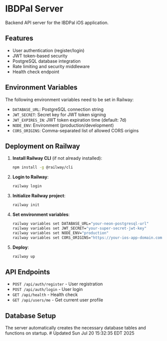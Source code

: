 # IBDPal Server

Backend API server for the IBDPal iOS application.

## Features

- User authentication (register/login)
- JWT token-based security
- PostgreSQL database integration
- Rate limiting and security middleware
- Health check endpoint

## Environment Variables

The following environment variables need to be set in Railway:

- `DATABASE_URL`: PostgreSQL connection string
- `JWT_SECRET`: Secret key for JWT token signing
- `JWT_EXPIRES_IN`: JWT token expiration time (default: 7d)
- `NODE_ENV`: Environment (production/development)
- `CORS_ORIGINS`: Comma-separated list of allowed CORS origins

## Deployment on Railway

1. **Install Railway CLI** (if not already installed):
   ```bash
   npm install -g @railway/cli
   ```

2. **Login to Railway**:
   ```bash
   railway login
   ```

3. **Initialize Railway project**:
   ```bash
   railway init
   ```

4. **Set environment variables**:
   ```bash
   railway variables set DATABASE_URL="your-neon-postgresql-url"
   railway variables set JWT_SECRET="your-super-secret-jwt-key"
   railway variables set NODE_ENV="production"
   railway variables set CORS_ORIGINS="https://your-ios-app-domain.com"
   ```

5. **Deploy**:
   ```bash
   railway up
   ```

## API Endpoints

- `POST /api/auth/register` - User registration
- `POST /api/auth/login` - User login
- `GET /api/health` - Health check
- `GET /api/users/me` - Get current user profile

## Database Setup

The server automatically creates the necessary database tables and functions on startup. # Updated Sun Jul 20 15:32:35 EDT 2025
